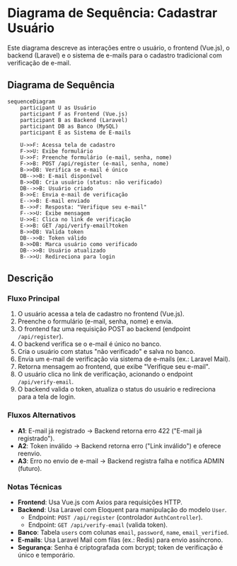 # Diagrama de Sequência: Cadastrar Usuário

Este diagrama descreve as interações entre o usuário, o frontend (Vue.js), o backend (Laravel) e o sistema de e-mails para o cadastro tradicional com verificação de e-mail.

## Diagrama de Sequência

```mermaid
sequenceDiagram
    participant U as Usuário
    participant F as Frontend (Vue.js)
    participant B as Backend (Laravel)
    participant DB as Banco (MySQL)
    participant E as Sistema de E-mails

    U->>F: Acessa tela de cadastro
    F->>U: Exibe formulário
    U->>F: Preenche formulário (e-mail, senha, nome)
    F->>B: POST /api/register (e-mail, senha, nome)
    B->>DB: Verifica se e-mail é único
    DB-->>B: E-mail disponível
    B->>DB: Cria usuário (status: não verificado)
    DB-->>B: Usuário criado
    B->>E: Envia e-mail de verificação
    E-->>B: E-mail enviado
    B-->>F: Resposta: "Verifique seu e-mail"
    F-->>U: Exibe mensagem
    U->>E: Clica no link de verificação
    E->>B: GET /api/verify-email?token
    B->>DB: Valida token
    DB-->>B: Token válido
    B->>DB: Marca usuário como verificado
    DB-->>B: Usuário atualizado
    B-->>U: Redireciona para login
```

## Descrição

### Fluxo Principal
1. O usuário acessa a tela de cadastro no frontend (Vue.js).
2. Preenche o formulário (e-mail, senha, nome) e envia.
3. O frontend faz uma requisição POST ao backend (endpoint `/api/register`).
4. O backend verifica se o e-mail é único no banco.
5. Cria o usuário com status "não verificado" e salva no banco.
6. Envia um e-mail de verificação via sistema de e-mails (ex.: Laravel Mail).
7. Retorna mensagem ao frontend, que exibe "Verifique seu e-mail".
8. O usuário clica no link de verificação, acionando o endpoint `/api/verify-email`.
9. O backend valida o token, atualiza o status do usuário e redireciona para a tela de login.

### Fluxos Alternativos
- **A1**: E-mail já registrado → Backend retorna erro 422 ("E-mail já registrado").
- **A2**: Token inválido → Backend retorna erro ("Link inválido") e oferece reenvio.
- **A3**: Erro no envio de e-mail → Backend registra falha e notifica ADMIN (futuro).

### Notas Técnicas
- **Frontend**: Usa Vue.js com Axios para requisições HTTP.
- **Backend**: Usa Laravel com Eloquent para manipulação do modelo `User`.
  - Endpoint: `POST /api/register` (controlador `AuthController`).
  - Endpoint: `GET /api/verify-email` (valida token).
- **Banco**: Tabela `users` com colunas `email`, `password`, `name`, `email_verified`.
- **E-mails**: Usa Laravel Mail com filas (ex.: Redis) para envio assíncrono.
- **Segurança**: Senha é criptografada com bcrypt; token de verificação é único e temporário.